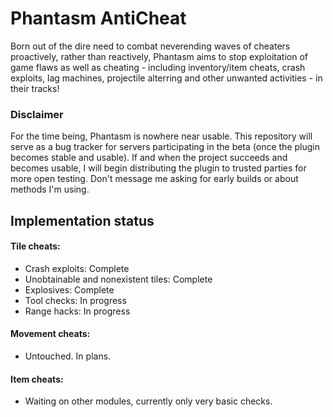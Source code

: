 # Phantasm AntiCheat

Born out of the dire need to combat neverending waves of cheaters proactively, rather than reactively, Phantasm aims to stop exploitation of game flaws as well as cheating - including inventory/item cheats, crash exploits, lag machines, projectile alterring and other unwanted activities - in their tracks!

### Disclaimer

For the time being, Phantasm is nowhere near usable.
This repository will serve as a bug tracker for servers participating in the beta (once the plugin becomes stable and usable).
If and when the project succeeds and becomes usable, I will begin distributing the plugin to trusted parties for more open testing.
Don't message me asking for early builds or about methods I'm using.

## Implementation status

#### Tile cheats: 
* Crash exploits: Complete
* Unobtainable and nonexistent tiles: Complete
* Explosives: Complete
* Tool checks: In progress
* Range hacks: In progress

#### Movement cheats:

* Untouched. In plans.

#### Item cheats: 

* Waiting on other modules, currently only very basic checks.